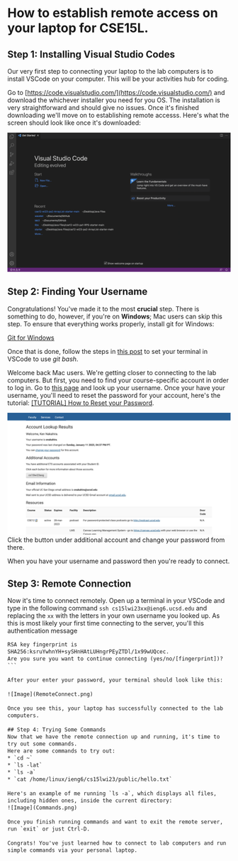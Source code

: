 # How to establish remote access on your laptop for CSE15L.
## Step 1: Installing Visual Studio Codes
Our very first step to connecting your laptop to the lab computers is to install VSCode on your computer. This will be your activities hub for coding. 

Go to [https://code.visualstudio.com/](https://code.visualstudio.com/) and download the whichever installer you need for you OS. The installation is very straightforward and should give no issues. Once it's finished downloading we'll move on to establishing remote accesss. Here's what the screen should look like once it's downloaded:

![Image](VSCode.png)

## Step 2: Finding Your Username
Congratulations! You've made it to the most **crucial** step. There is something to do, however, if you're on **Windows**; Mac users can skip this step. To ensure that everything works properly, install git for Windows:

[Git for Windows](https://gitforwindows.org/)

Once that is done, follow the steps in [this post](https://stackoverflow.com/a/50527994) to set your terminal in VSCode to use *git bash*.

Welcome back Mac users. We're getting closer to connecting to the lab computers. But first, you need to find your course-specific account in order to log in. Go to [this page](https://sdacs.ucsd.edu/~icc/index.php) and look up your username. Once your have your username, you'll need to reset the password for your account, here's the tutorial: [[TUTORIAL] How to Reset your Password](https://docs.google.com/document/d/1hs7CyQeh-MdUfM9uv99i8tqfneos6Y8bDU0uhn1wqho/edit).

![Image](ETSAccount.png)
Click the button under additional account and change your password from there.

When you have your username and password then you're ready to connect.

## Step 3: Remote Connection
Now it's time to connect remotely. Open up a terminal in your VSCode and type in the following command `ssh cs15lwi23xx@ieng6.ucsd.edu` and replacing the `xx` with the letters in your own username you looked up. As this is most likely your first time connecting to the server, you'll this authentication message 
```The authenticity of host 'ieng6.ucsd.edu (128.54.70.227)' can't be established. 
RSA key fingerprint is SHA256:ksruYwhnYH+sySHnHAtLUHngrPEyZTDl/1x99wUQcec. 
Are you sure you want to continue connecting (yes/no/[fingerprint])?```

After your enter your password, your terminal should look like this: 

![Image](RemoteConnect.png)

Once you see this, your laptop has successfully connected to the lab computers.

## Step 4: Trying Some Commands
Now that we have the remote connection up and running, it's time to try out some commands. 
Here are some commands to try out:
* `cd ~`
* `ls -lat`
* `ls -a`
* `cat /home/linux/ieng6/cs15lwi23/public/hello.txt`

Here's an example of me running `ls -a`, which displays all files, including hidden ones, inside the current directory:
![Image](Commands.png)

Once you finish running commands and want to exit the remote server, run `exit` or just Ctrl-D.

Congrats! You've just learned how to connect to lab computers and run simple commands via your personal laptop.
